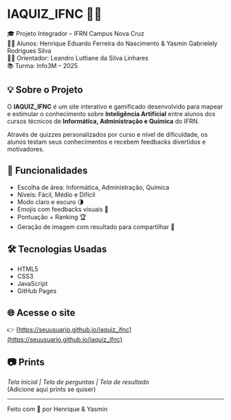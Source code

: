 # IAQUIZ_IFNC 🧠🤖

🎓 Projeto Integrador – IFRN Campus Nova Cruz  
👩‍💻 Alunos: Henrique Eduardo Ferreira do Nascimento & Yasmin Gabrielely Rodrigues Silva  
🧑‍🏫 Orientador: Leandro Luttiane da Silva Linhares  
📚 Turma: Info3M – 2025

## 💡 Sobre o Projeto

O **IAQUIZ_IFNC** é um site interativo e gamificado desenvolvido para mapear e estimular o conhecimento sobre **Inteligência Artificial** entre alunos dos cursos técnicos de **Informática, Administração e Química** do IFRN.

Através de quizzes personalizados por curso e nível de dificuldade, os alunos testam seus conhecimentos e recebem feedbacks divertidos e motivadores.

## 🚀 Funcionalidades

- Escolha de área: Informática, Administração, Química
- Níveis: Fácil, Médio e Difícil
- Modo claro e escuro 🌗
- Emojis com feedbacks visuais 🤖
- Pontuação + Ranking 🏆
- Geração de imagem com resultado para compartilhar 📸

## 🛠️ Tecnologias Usadas

- HTML5
- CSS3
- JavaScript
- GitHub Pages

## 🌐 Acesse o site

👉 [https://seuusuario.github.io/iaquiz_ifnc](https://seuusuario.github.io/iaquiz_ifnc)

## 📷 Prints

_Tela inicial | Tela de perguntas | Tela de resultado_  
(Adicione aqui prints se quiser)

---

Feito com 💚 por Henrique & Yasmin
